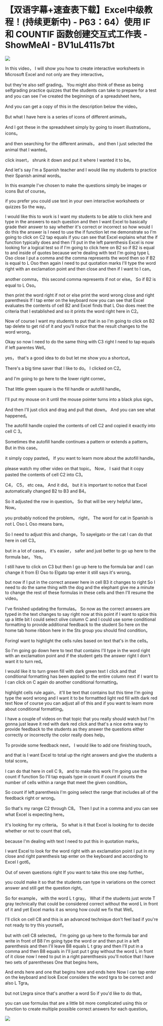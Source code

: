 # 【双语字幕+速查表下载】Excel中级教程！(持续更新中) - P63：64）使用 IF 和 COUNTIF 函数创建交互式工作表 - ShowMeAI - BV1uL411s7bt

![](img/785ee547bb6a5b647b0eb1a30e529c9a_0.png)

In this video， I will show you how to create interactive worksheets in Microsoft Excel and not only are they interactive。

 but they're also self grading。 You might also think of these as being selfgrading practice quizzes that the students can take to prepare for a test and you can see I've created the beginnings of a spreadsheet here。

 And you can get a copy of this in the description below the video。

 But what I have here is a series of icons of different animals。

 And I got these in the spreadsheet simply by going to insert illustrations， icons。

 and then searching for the different animals， and then I just selected the animal that I wanted。

 click insert， shrunk it down and put it where I wanted it to be。

 And let's say I'm a Spanish teacher and I would like my students to practice their Spanish animal words。

 In this example I've chosen to make the questions simply be images or icons But of course。

 if you prefer you could use text in your own interactive worksheets or quizzes So the way。

I would like this to work is I want my students to be able to click here and type in the answers to each question and then I want Excel to basically grade their answer to say whether it's correct or incorrect so how would I do this the answer is I need to use the if function let me demonstrate so I'm going to click on C2 tap equals if you can see that Excel explains what the if function typically does and then I'll put in the left parenthesis Excel is now looking for a logical test so if I'm going to click here on B2 so if B2 is equal to and inside of quotes because we're dealing with text I'm going type L Oso close I put a comma and the comma represents the word then so if B2 is equal to L Oso then again I need to put quotation marks I'll type the word right with an exclamation point and then close and then if I want to I can。

another comma， this second comma represents if not or else。 So if B2 is equal to L Oso。

 then print the word right if not or else print the word wrong close and right parenthesis If I tap enter on the keyboard now you can see that Excel evaluates the contents of cell B2 and Excel finds that L Oso does meet the criteria that I established and so it prints the word right here in C2。

 Now of course I want my students to put that in so I'm going to click on B2 tap delete to get rid of it and you'll notice that the result changes to the word wrong。

 Okay so now I need to do the same thing with C3 right I need to tap equals if left parentes Well。

 yes， that's a good idea to do but let me show you a shortcut。

 There's a big time saver that I like to do。 I clicked on C2。

 and I'm going to go here to the lower right corner。

That little green square is the fill handle or autofill handle。

 I'll put my mouse on it until the mouse pointer turns into a black plus sign。

 And then I'll just click and drag and pull that down。 And you can see what happened。

 The autofill handle copied the contents of cell C2 and copied it exactly into cell C 3。

 Sometimes the autofill handle continues a pattern or extends a pattern。 But in this case。

 it simply copy pasted。 If you want to learn more about the autofill handle。

 please watch my other video on that topic。 Now， I said that it copy pasted the contents of cell C2 into C3。

 C4， C5， etc cea。 And it did。 but it is important to notice that Excel automatically changed B2 to B3 and B4。

 So it adjusted the row in question。 So that will be very helpful later。 Now。

 you probably noticed the problem。 right， The word for cat in Spanish is not L Oso L Oso means bare。

 So I need to adjust this and change。To sayelgato or the cat I can do that here in cell C3。

 but in a lot of cases， it's easier， safer and just better to go up here to the formula bar。 Yes。

 I still have to click on C3 but then I go up here to the formula bar and I can change it from El Oso to Elgato tap enter it still says it's wrong。

 but now if I put in the correct answer here in cell B3 it changes to right So I need to do the same thing with the dog and the elephant give me a minute to change the rest of these formulas in these cells and then I'll resume the video。

 I've finished updating the formulas。 So now as the correct answers are typed in the text changes to say right now at this point if I want to spice this up a little bit I could select olive column C and I could use some conditional formatting to provide additional feedback to the student So here on the home tab home ribbon here in the Sts group you should find condition。

ForingI want to highlight the cells rules based on text that's in the cells。

 So I'm going go down here to text that contains I'll type in the word right with an exclamation point and if the student gets the answer right I don't want it to turn red。

 I would like it to turn green fill with dark green text I click and that conditional formatting has been applied to the entire column next if I want to I can click on C again do another conditional formatting。

 highlight cells rule again， it'll be text that contains but this time I'm going type the word wrong and I want it to be formattted light red fill with dark red text Now of course you can adjust all of this and if you want to learn more about conditional formatting。

 I have a couple of videos on that topic that you really should watch but I'm gonna just leave it red with dark red click and that's a nice extra way to provide feedback to the students as they answer the questions either correctly or incorrectly the color really does help。

To provide some feedback next， I would like to add one finishing touch。

 and that is I want Excel to total up the right answers and give the students a total score。

 I can do that here in cell C 9。 and to make this work I'm going use the count if function So I'll tap equals type in count if count if counts the number of cells within a range that meet the given condition。

 So count if left parenthesis I'm going select the range that includes all of the feedback right or wrong。

 So that's my range C2 through C8。 Then I put in a comma and you can see what Excel is expecting here。

 it's looking for my criteria。 So what is it that Excel is looking for to decide whether or not to count that cell。

 because I'm dealing with text I need to put this in quotation marks。

 I want Excel to look for the word right with an exclamation point I put in my close and right parenthesis tap enter on the keyboard and according to Excel I got6。

Out of seven questions right If you want to take this one step further。

 you could make it so that the students can type in variations on the correct answer and still get the question right。

 So for example， with the word L t gray。 What if the students just wrote T gray technically that could be considered correct without the word L in front of it and yet Excel marks it as wrong how could we fix that Well。

 I'll click on cell C8 and this is an advanced technique don't feel bad if you're not ready to try this yourself。

 but with cell C8 selected。 I'm going go up here to the formula bar and write in front of B8 I'm going type the word or and then put in a left parenthesis and then I'll leave B8 equals L t gray and then I'll put in a comma and then B8 equals in I'll just put t gray without the word L in front of it close now I need to put in a right parenthsesis you'll notice that I have two sets of parentheses One that begins here。

And ends here and one that begins here and ends here Now I can tap enter on the keyboard and look Excel considers the word tgra to be correct and also L Tgra。

 but not Ltegra since that's another a word So if you'd like to do that。

 you can use formulas that are a little bit more complicated using this or function to create multiple possible correct answers for each question。



![](img/785ee547bb6a5b647b0eb1a30e529c9a_2.png)